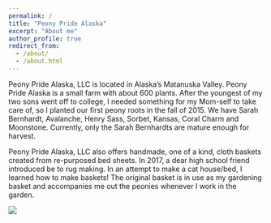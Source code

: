 ```yaml
---
permalink: /
title: "Peony Pride Alaska"
excerpt: "About me"
author_profile: true
redirect_from: 
  - /about/
  - /about.html
---
```


Peony Pride Alaska, LLC is located in Alaska’s Matanuska Valley.  Peony Pride Alaska is a small farm with about 600 plants.  After the youngest of my two sons went off to college, I needed something for my Mom-self to take care of, so I planted our first peony roots in the fall of 2015.  We have Sarah Bernhardt, Avalanche, Henry Sass, Sorbet, Kansas, Coral Charm and Moonstone.  Currently, only the Sarah Bernhardts are mature enough for harvest.  

Peony Pride Alaska, LLC also offers handmade, one of a kind, cloth baskets created from re-purposed bed sheets.  In 2017, a dear high school friend introduced be to rug making.  In an attempt to make a cat house/bed, I learned how to make baskets!  The original basket is in use as my gardening basket and accompanies me out the peonies whenever I work in the garden.  

![](flower_2.jpg)